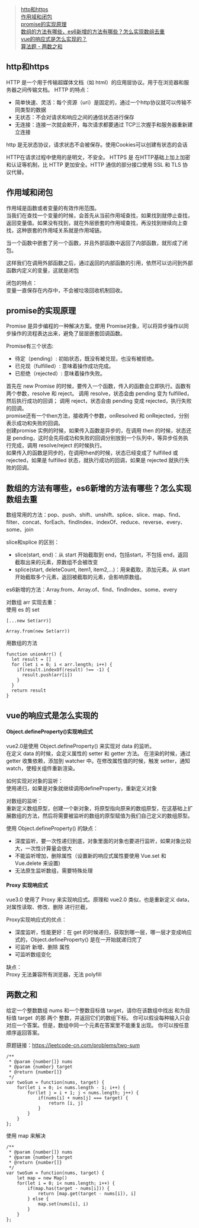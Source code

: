 >[http和https](#http和https)  
>[作用域和闭包](#作用域和闭包)   
>[promise的实现原理](#promise的实现原理)  
>[数组的方法有哪些，es6新增的方法有哪些？怎么实现数组去重](#数组的方法有哪些，es6新增的方法有哪些？怎么实现数组去重)  
>[vue的响应式是怎么实现的？](#vue的响应式是怎么实现的)  
>[算法题 - 两数之和](#两数之和)

## http和https

HTTP 是一个用于传输超媒体文档（如 html）的应用层协议。用于在浏览器和服务器之间传输文档。
HTTP 的特点：
- 简单快速、灵活：每个资源（uri）是固定的，通过一个http协议就可以传输不同类型的数据
- 无状态：不会对请求和响应之间的通信状态进行保存
- 无连接：连接一次就会断开，每次请求都要通过 TCP三次握手和服务器重新建立连接

http 是无状态协议，请求状态不会被保存。使用Cookies可以创建有状态的会话

HTTP在请求过程中使用的是明文，不安全。
HTTPS 是 在HTTP基础上加上加密和认证等机制，比 HTTP 更加安全。HTTP 通信的部分接口使用 SSL 和 TLS 协议代替。

## 作用域和闭包

作用域是函数或者变量的有效作用范围。  
当我们在查找一个变量的时候，会首先从当前作用域查找，如果找到就停止查找，返回变量值。如果没有找到，就在外层嵌套的作用域查找，再没找到继续向上查找，这种嵌套的作用域关系就是作用域链。

当一个函数中嵌套了另一个函数，并且外部函数中返回了内部函数，就形成了闭包。

这样我们在调用外部函数之后，通过返回的内部函数的引用，依然可以访问到外部函数内定义的变量，这就是闭包

闭包的特点：  
变量一直保存在内存中，不会被垃圾回收机制回收。

## promise的实现原理
Promise 是异步编程的一种解决方案。使用 Promise对象，可以将异步操作以同步操作的流程表达出来，避免了层层嵌套回调函数。

Promise有三个状态:
- 待定（pending）: 初始状态，既没有被兑现，也没有被拒绝。
- 已兑现（fulfilled）: 意味着操作成功完成。
- 已拒绝（rejected）: 意味着操作失败。

首先在 new Promise 的时候，要传入一个函数，传入的函数会立即执行。函数有两个参数，resolve 和 reject。  调用 resolve，状态会由 pending 变为 fulfilled，然后执行成功的回调；  调用 reject，状态会由 pending 变成 rejected，执行失败的回调。  
promise还有一个then方法，接收两个参数，onResolved 和 onRejected，分别表示成功和失败的回调。  
创建promise 实例的时候，如果传入函数是异步的，在调用 then 的时候，状态还是 pending，这时会先将成功和失败的回调分别放到一个队列中，等异步任务执行完成，调用 resolve/reject 的时候执行。  
如果传入的函数是同步的，在调用then的时候，状态已经变成了 fulfilled 或 rejected，如果是 fulfilled 状态，就执行成功的回调，如果是 rejected 就执行失败的回调。


## 数组的方法有哪些，es6新增的方法有哪些？怎么实现数组去重

数组常用的方法：pop、push、shift、unshift、splice、slice、map、find、filter、concat、forEach、findIndex、indexOf、reduce、reverse、every、some、join

slice和splice 的区别：
- slice(start, end)：从 start 开始截取到 end，包括start，不包括 end，返回截取出来的元素，原数组不会被改变
- splice(start, deleteCount, item1, item2,...)：用来截取，添加元素。从 start 开始截取多个元素，返回被截取的元素，会影响原数组。

es6新增的方法：Array.from、Array.of、find、findIndex、some、every

对数组 arr 实现去重：  
使用 es 的 set
```
[...new Set(arr)]
```
```
Array.from(new Set(arr))
```

用数组的方法
```
function unionArr() {
  let result = []
  for (let i = 0; i < arr.length; i++) {
    if(result.indexOf(result) !== -1) {
      result.push(arr[i])
    }
  }
  return result
}
```

## vue的响应式是怎么实现的
#### Object.defineProperty()实现响应式
vue2.0是使用 Object.defineProperty() 来实现对 data 的监听。  
在定义 data 的时候，会定义属性的 setter 和 getter 方法。
在渲染的时候，通过 getter 收集依赖，添加到 watcher 中。在修改属性值的时候，触发 setter，通知 watch，使相关组件重新渲染。

如何实现对对象的监听：  
使用递归，如果是对象就继续调用defineProperty，重新定义对象

对数组的监听：  
重新定义数组原型，创建一个新对象，将原型指向原来的数组原型，在这基础上扩展数组的方法，然后将需要被监听的数组的原型赋值为我们自己定义的数组原型。

使用 Object.defineProperty() 的缺点：  
- 深度监听，要一次性递归到底，对象里面的对象也要进行监听，如果对象比较大，一次性计算量会很大
- 不能监听增加，删除属性（设置新的响应式属性要使用 Vue.set 和 Vue.delete 来设置)
- 无法原生监听数组，需要特殊处理


#### Proxy 实现响应式
vue3.0 使用了 Proxy 来实现响应式。原理和 vue2.0 类似，也是重新定义 data，对属性读取、修改、删除 进行拦截，


Proxy实现响应式的优点：
- 深度监听，性能更好：在 get 的时候递归，获取到哪一层，哪一层才变成响应式的，Object.defineProperty() 是在一开始就递归完了
- 可监听 新增、删除 属性
- 可监听数组变化

缺点：  
Proxy 无法兼容所有浏览器，无法 polyfill

## 两数之和
给定一个整数数组 nums 和一个整数目标值 target，请你在该数组中找出 和为目标值 target  的那 两个 整数，并返回它们的数组下标。
你可以假设每种输入只会对应一个答案。但是，数组中同一个元素在答案里不能重复出现。
你可以按任意顺序返回答案。

原题链接：https://leetcode-cn.com/problems/two-sum

```
/**
 * @param {number[]} nums
 * @param {number} target
 * @return {number[]}
 */
var twoSum = function(nums, target) {
    for(let i = 0; i< nums.length - 1; i++) {
        for(let j = i + 1; j < nums.length; j++) {
            if(nums[i] + nums[j] === target) {
                return [i, j]
            }
        }
    }
};
```
使用 map 来解决
```
/**
 * @param {number[]} nums
 * @param {number} target
 * @return {number[]}
 */
var twoSum = function(nums, target) {
    let map = new Map()
    for(let i = 0; i< nums.length; i++) {
        if(map.has(target - nums[i])) {
            return [map.get(target - nums[i]), i]
        } else {
            map.set(nums[i], i)
        }
    }
};
```
